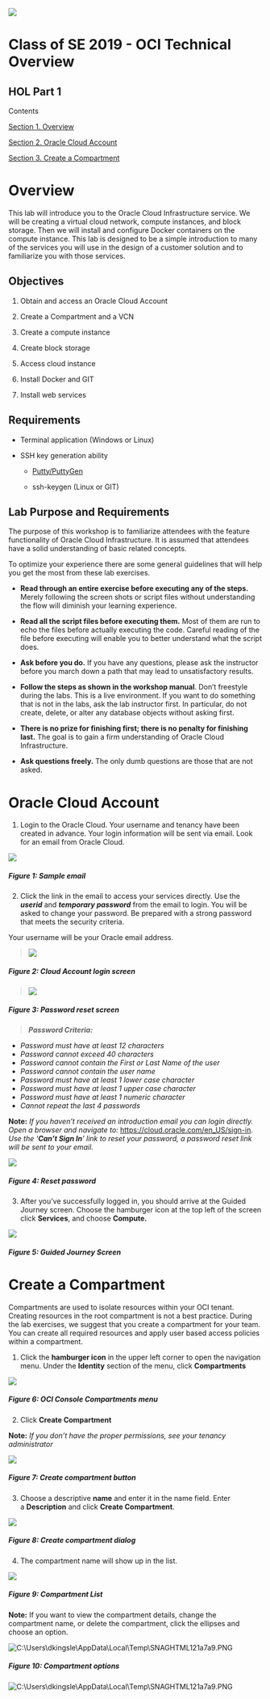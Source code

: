 ![](./media/image1.png)

# Class of SE 2019 - OCI Technical Overview 
## HOL Part 1
Contents

[Section 1. Overview](#overview)

[Section 2. Oracle Cloud Account](#oracle-cloud-account)

[Section 3. Create a Compartment](#create-a-compartment)



## 

# Overview

This lab will introduce you to the Oracle Cloud Infrastructure service.
We will be creating a virtual cloud network, compute instances, and
block storage. Then we will install and configure Docker containers on
the compute instance. This lab is designed to be a simple introduction
to many of the services you will use in the design of a customer
solution and to familiarize you with those services.

## Objectives

1.  Obtain and access an Oracle Cloud Account

2.  Create a Compartment and a VCN

3.  Create a compute instance

4.  Create block storage

5.  Access cloud instance

6.  Install Docker and GIT

7.  Install web services

## Requirements

  - Terminal application (Windows or Linux)

  - SSH key generation ability
    
      - [<span class="underline">Putty/PuttyGen</span>](https://www.chiark.greenend.org.uk/~sgtatham/putty/latest.html)
    
      - <span class="underline">ssh-keygen (Linux or GIT)</span>

## Lab Purpose and Requirements

The purpose of this workshop is to familiarize attendees with the
feature functionality of Oracle Cloud Infrastructure. It is assumed
that attendees have a solid understanding of basic related concepts.

To optimize your experience there are some general guidelines that will
help you get the most from these lab exercises.

  - **Read through an entire exercise before executing any of the
    steps.** Merely following the screen shots or script files without
    understanding the flow will diminish your learning experience.

  - **Read all the script files before executing them.** Most of them
    are run to echo the files before actually executing the code.
    Careful reading of the file before executing will enable you to
    better understand what the script does.

  - **Ask before you do.** If you have any questions, please ask the
    instructor before you march down a path that may lead to
    unsatisfactory results.

  - **Follow the steps as shown in the workshop manual**. Don’t
    freestyle during the labs. This is a live environment. If you want
    to do something that is not in the labs, ask the lab instructor
    first. In particular, do not create, delete, or alter any database
    objects without asking first.

  - **There is no prize for finishing first; there is no penalty for
    finishing last.** The goal is to gain a firm understanding of Oracle
    Cloud Infrastructure.

  - **Ask questions freely.** The only dumb questions are those that are
    not asked.

# Oracle Cloud Account

1.  Login to the Oracle Cloud. Your username and tenancy have been
    created in advance. Your login information will be sent via email.
    Look for an email from Oracle Cloud.

![](./media/image6.png)

##### Figure 1: Sample email

2.  Click the link in the email to access your
    services directly. Use the ***userid*** and ***temporary password***
    from the email to login. You will be asked to change your password.
    Be prepared with a strong password that meets the security criteria.

Your username will be your Oracle email address.

> ![](./media/image8.png)

##### Figure 2: Cloud Account login screen

> ![](./media/image9.png)

##### Figure 3: Password reset screen

> ***Password Criteria:***

  - *Password must have at least 12 characters*
  - *Password cannot exceed 40 characters*
  - *Password cannot contain the First or Last Name of the user*
  - *Password cannot contain the user name*
  - *Password must have at least 1 lower case character*
  - *Password must have at least 1 upper case character*
  - *Password must have at least 1 numeric character*
  - *Cannot repeat the last 4 passwords*

**Note:** *If you <span class="underline">haven’t received an
introduction email</span> you can login directly. Open a browser and
navigate to:* <span class="underline">
<https://cloud.oracle.com/en_US/sign-in>.</span> *Use the ‘**Can’t Sign
In**’ link to reset your password, a password reset link will be sent to
your email.*

![](./media/image10.png)

##### Figure 4: Reset password

3.  After you’ve successfully logged in, you should arrive at the Guided
    Journey screen. Choose the hamburger icon at the top left of the
    screen click **Services**, and choose **Compute.**

![](./media/image11.png)

##### Figure 5: Guided Journey Screen

# Create a Compartment

Compartments are used to isolate resources within your OCI tenant.
Creating resources in the root compartment is not a best practice.
During the lab exercises, we suggest that you create a compartment for
your team. You can create all required resources and apply user based
access policies within a compartment.

1.  Click the **hamburger icon** in the upper left corner to open the
    navigation menu. Under the **Identity** section of the menu,
    click **Compartments**

![](./media/image12.png)

##### Figure 6: OCI Console Compartments menu

2. Click **Create Compartment**

**Note:** *If you don’t have the proper permissions, see your tenancy administrator*

![](./media/image13.png)

##### Figure 7:  Create compartment button

3.  Choose a descriptive **name** and enter it in the name field. Enter
    a **Description** and click **Create Compartment**.

![](./media/image14.png)

##### Figure 8: Create compartment dialog

4.  The compartment name will show up in the list.

![](./media/image15.png)

##### Figure 9: Compartment List

**Note:** If you want to view the compartment details, change the
compartment name, or delete the compartment, click the ellipses and
choose an option.

![C:\\Users\\dkingsle\\AppData\\Local\\Temp\\SNAGHTML121a7a9.PNG](./media/image16.png)

##### Figure 10: Compartment options

![C:\\Users\\dkingsle\\AppData\\Local\\Temp\\SNAGHTML121a7a9.PNG](./media/image99.png)